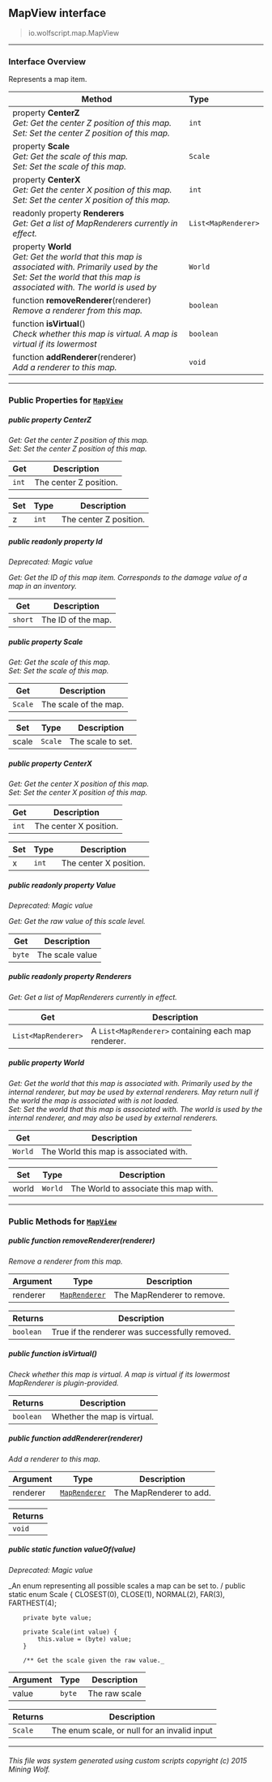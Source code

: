## MapView __interface__

>io.wolfscript.map.MapView

---

### Interface Overview

Represents a map item.

Method | Type   
--- | :--- 
  property __CenterZ__ <br> _Get: Get the center Z position of this map.<br>Set: Set the center Z position of this map._ | `int`
  property __Scale__ <br> _Get: Get the scale of this map.<br>Set: Set the scale of this map._ | `Scale`
  property __CenterX__ <br> _Get: Get the center X position of this map.<br>Set: Set the center X position of this map._ | `int`
 readonly property __Renderers__ <br> _Get: Get a list of MapRenderers currently in effect._ | `List<MapRenderer>`
  property __World__ <br> _Get: Get the world that this map is associated with. Primarily used by the<br>Set: Set the world that this map is associated with. The world is used by_ | `World`
 function __removeRenderer__(renderer) <br> _Remove a renderer from this map._ | `boolean`
 function __isVirtual__() <br> _Check whether this map is virtual. A map is virtual if its lowermost_ | `boolean`
 function __addRenderer__(renderer) <br> _Add a renderer to this map._ | `void`



---


### Public Properties for [`MapView`](MapView.md)

##### <a id='centerz'></a>public   property __CenterZ__

_Get: Get the center Z position of this map.<br>Set: Set the center Z position of this map._

Get | Description
--- | --- 
`int` | The center Z position.

Set | Type | Description  
--- | --- | --- 
z | `int` | The center Z position.


##### <a id='id'></a>public  readonly property __Id__
_Deprecated: Magic value_

_Get: Get the ID of this map item. Corresponds to the damage value of a map in an inventory._

Get | Description
--- | --- 
`short` | The ID of the map.



##### <a id='scale'></a>public   property __Scale__

_Get: Get the scale of this map.<br>Set: Set the scale of this map._

Get | Description
--- | --- 
`Scale` | The scale of the map.

Set | Type | Description  
--- | --- | --- 
scale | `Scale` | The scale to set.


##### <a id='centerx'></a>public   property __CenterX__

_Get: Get the center X position of this map.<br>Set: Set the center X position of this map._

Get | Description
--- | --- 
`int` | The center X position.

Set | Type | Description  
--- | --- | --- 
x | `int` | The center X position.


##### <a id='value'></a>public  readonly property __Value__
_Deprecated: Magic value_

_Get: Get the raw value of this scale level._

Get | Description
--- | --- 
`byte` | The scale value



##### <a id='renderers'></a>public  readonly property __Renderers__

_Get: Get a list of MapRenderers currently in effect._

Get | Description
--- | --- 
`List<MapRenderer>` | A `List<MapRenderer>` containing each map renderer.



##### <a id='world'></a>public   property __World__

_Get: Get the world that this map is associated with. Primarily used by the internal renderer, but may be used by external renderers. May return null if the world the map is associated with is not loaded.<br>Set: Set the world that this map is associated with. The world is used by the internal renderer, and may also be used by external renderers._

Get | Description
--- | --- 
`World` | The World this map is associated with.

Set | Type | Description  
--- | --- | --- 
world | `World` | The World to associate this map with.


---

### Public Methods for [`MapView`](MapView.md)

##### <a id='removerenderer'></a>public  function __removeRenderer__(renderer)

_Remove a renderer from this map._

Argument | Type | Description  
--- | --- | --- 
renderer | [`MapRenderer`](MapRenderer.md) | The MapRenderer to remove.

Returns | Description
--- | --- 
`boolean` | True if the renderer was successfully removed.


##### <a id='isvirtual'></a>public  function __isVirtual__()

_Check whether this map is virtual. A map is virtual if its lowermost MapRenderer is plugin-provided._

Returns | Description
--- | --- 
`boolean` | Whether the map is virtual.


##### <a id='addrenderer'></a>public  function __addRenderer__(renderer)

_Add a renderer to this map._

Argument | Type | Description  
--- | --- | --- 
renderer | [`MapRenderer`](MapRenderer.md) | The MapRenderer to add.

Returns | 
--- | 
`void` |


##### <a id='valueof'></a>public static function __valueOf__(value)
_Deprecated: Magic value_

_An enum representing all possible scales a map can be set to. /
    public static enum Scale {
        CLOSEST(0),
        CLOSE(1),
        NORMAL(2),
        FAR(3),
        FARTHEST(4);

        private byte value;

        private Scale(int value) {
            this.value = (byte) value;
        }

        /** Get the scale given the raw value._

Argument | Type | Description  
--- | --- | --- 
value | `byte` | The raw scale

Returns | Description
--- | --- 
`Scale` | The enum scale, or null for an invalid input


---


###### This file was system generated using custom scripts copyright (c) 2015 Mining Wolf.
	

